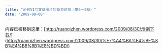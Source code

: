 ```yaml
---
title: "示例VI与文章图片和章节对照（第6～9章）"
date: "2009-09-08"
---
```


内容已被移到这里：[http://ruanqizhen.wordpress.com/2009/08/30/示例下载/](http://ruanqizhen.wordpress.com/2009/08/30/%E7%A4%BA%E4%BE%8B%E4%B8%8B%E8%BD%BD/)
